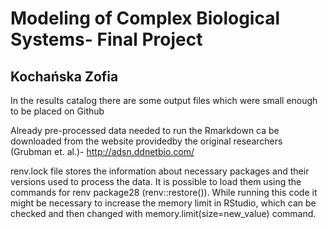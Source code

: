 # Modeling of Complex Biological Systems- Final Project

## Kochańska Zofia

In the results catalog there are some output files which were small enough to be placed on Github

Already pre-processed data needed to run the Rmarkdown ca be downloaded from the website providedby the original researchers (Grubman et. al.)- http://adsn.ddnetbio.com/

renv.lock file stores the information about necessary packages and their versions used to process the data. It is possible to load them using the commands for renv package28 (renv::restore()). 
While running this code it might be necessary to increase the memory limit in RStudio, which can be checked and then changed with memory.limit(size=new_value) command.
